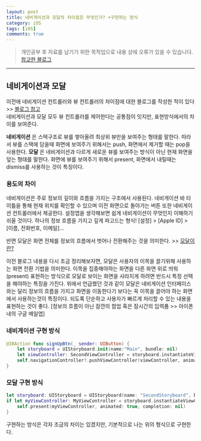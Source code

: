 ```yaml
---
layout: post
title: 네비게이션과 모달의 차이점은 무엇인가? +구현하는 방식
category: iOS
tags: [iOS]
comments: true
---
```


> 개인공부 후 자료를 남기기 위한 목적임으로 내용 상에 오류가 있을 수 있습니다.     
[참고한 블로그](https://gwangyonglee.tistory.com/47)

<hr>

## 네비게이션과 모달

이전에 네비게이션 컨트롤러와 뷰 컨트롤러의 차이점에 대한 블로그를 작성한 적이 있다 >> [블로그 참고](https://www.zehye.kr/ios/2020/03/13/iOS_vc_navigation_vc/)<br>
네비게이션과 모달 모두 뷰 컨트롤러를 제어한다는 공통점이 잇지만, 표현방식에서의 차이를 보여준다.

**네비게이션** 은 스택구조로 뷰를 쌓아올려 최상위 뷰만을 보여주는 형태를 말한다. 따라서 뷰를 스택에 담을때 화면에 보여주기 위해서는 push, 화면에서 제거할 때는 pop을 사용한다. **모달** 은 네비게이션과 다르게 새로운 뷰를 보여주는 방식이 아닌 현재 화면을 덮는 형태를 말한다. 화면에 뷰를 보여주기 위해서 present, 화면에서 내릴때는 dismiss를 사용하는 것이 특징이다.


### 용도의 차이

네비게이션은 주로 정보의 깊이와 흐름을 가지는 구조에서 사용된다. 네비게이션 바 타이틀을 통해 현재 위치를 확인할 수 있으며 이전 화면으로 돌아가는 버튼 또한 네비게이션 컨트롤러에서 제공한다. 설정앱을 생각해보면 쉽게 네비게이션이 무엇인지 이해하기 쉬울 것이다. 하나의 정보 흐름을 가지고 깊게 파고드는 형식! [설정] > [Apple ID] > [이름, 전화번호, 이메일]...

반면 모달은 화면 전체를 정보의 흐름에서 벗어나 전환해주는 것을 의미한다. >> [모달이란?](https://www.zehye.kr/ios/2020/01/26/11iOS_modal/)

이전 블로그 내용을 다시 조금 정리해보자면, 모달은 사용자의 이목을 끌기위해 사용하는 화면 전환 기법을 의미한다. 이목을 집중해야하는 화면을 다른 화면 위로 띄워(present) 표현하는 방식으로 모달로 보이는 화면을 사라지게 하려면 반드시 특정 선택을 해야하는 특징을 가진다. 위에서 언급했던 것과 같이 모달은 네비게이션 인터페이스와는 달리 정보의 흐름을 가지고 화면을 이동한다기 보다는 꼭 이목을 끌어야 하는 화면에서 사용하는것이 특징이다. 되도록 단순하고 사용자가 빠르게 처리할 수 있는 내용을 표현하는 것이 좋다. [정보의 흐름이 아닌 잠깐의 팜업 혹은 잠시간의 입력폼 >> 아이폰 내의 구글 메일앱]


### 네비게이션 구현 방식

```swift
@IBAction func signUpBtn(_ sender: UIButton) {
    let storyboard = UIStoryboard.init(name:"Main", bundle: nil)
    let viewController: SecondViewController = storyboard.instantiateViewController(withIdentifier: "SecondViewController") as! SecondViewController
    self.navigationController?.pushViewController(viewController, animated: true)
}
```

### 모달 구현 방식

```swift
let storyboard: UIStoryboard = UIStoryboard(name: "SecondStoryboard", bundle: nil)
if let myViewController: MyViewController = storyboard.instantiateViewController(withIdentifier: "MyViewController") as? MyViewController {
	self.present(myViewController, animated: true, completion: nil)
}
```


구현하는 방식은 각자 조금의 차이는 있겠지만, 기본적으로 나는 위의 형식으로 구현한다.
